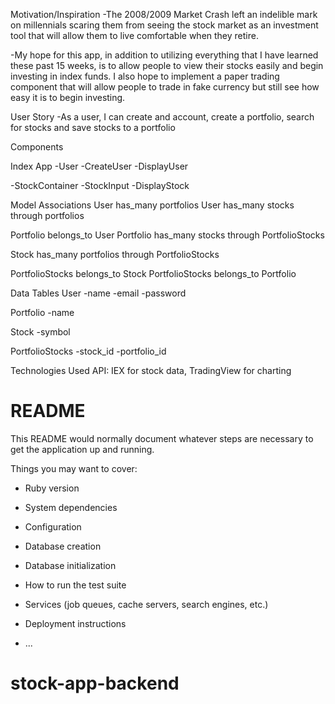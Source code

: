 Motivation/Inspiration
-The 2008/2009 Market Crash left an indelible mark on millennials scaring them from seeing the stock market as an investment tool that will allow them to live comfortable when they retire.

-My hope for this app, in addition to utilizing everything that I have learned these past 15 weeks, is to allow people to view their stocks easily and begin investing in index funds. I also hope to implement a paper trading component that will allow people to trade in fake currency but still see how easy it is to begin investing.

User Story
-As a user, I can create and account, create a portfolio, search for stocks and save stocks to a portfolio

Components

Index
App
  -User
    -CreateUser
    -DisplayUser

  -StockContainer
    -StockInput
    -DisplayStock

Model Associations
  User has_many portfolios
  User has_many stocks through portfolios

  Portfolio belongs_to User
  Portfolio has_many stocks through PortfolioStocks

  Stock has_many portfolios through PortfolioStocks

  PortfolioStocks belongs_to Stock
  PortfolioStocks belongs_to Portfolio

Data Tables
  User
    -name
    -email
    -password

  Portfolio
    -name

  Stock
    -symbol

  PortfolioStocks
    -stock_id
    -portfolio_id

Technologies Used
API: IEX for stock data, TradingView for charting

# README

This README would normally document whatever steps are necessary to get the
application up and running.

Things you may want to cover:

* Ruby version

* System dependencies

* Configuration

* Database creation

* Database initialization

* How to run the test suite

* Services (job queues, cache servers, search engines, etc.)

* Deployment instructions

* ...
# stock-app-backend
